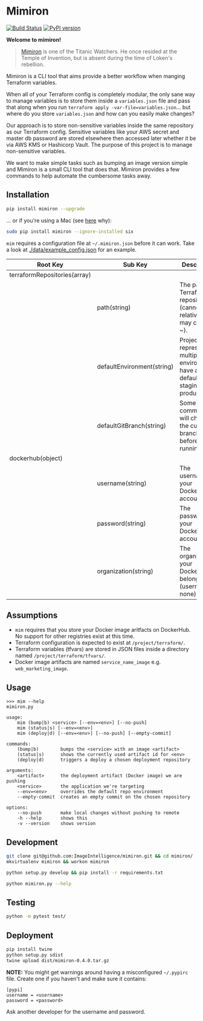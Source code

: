 # Mimiron

[![Build Status](https://travis-ci.org/ImageIntelligence/mimiron.svg?branch=master)](https://travis-ci.org/ImageIntelligence/mimiron)
[![PyPI version](https://badge.fury.io/py/mimiron.svg)](https://badge.fury.io/py/mimiron)

**Welcome to mimiron!**

> [Mimiron](http://www.wowhead.com/npc=33350/mimiron) is one of the Titanic Watchers. He once resided at the Temple of Invention, but is absent during the time of Loken's rebellion.

Mimiron is a CLI tool that aims provide a better workflow when manging Terraform variables.

When all of your Terraform config is completely modular, the only sane way to manage variables is to store them inside a `variables.json` file and pass that along when you run `terraform apply -var-file=variables.json`... but where do you store `variables.json` and how can you easily make changes?

Our approach is to store non-sensitive variables inside the same repository as our Terraform config. Sensitive variables like your AWS secret and master db password are stored elsewhere then accessed later whether it be via AWS KMS or Hashicorp Vault. The purpose of this project is to manage non-sensitive variables.

We want to make simple tasks such as bumping an image version simple and Mimiron is a small CLI tool that does that. Mimiron provides a few commands to help automate the cumbersome tasks away.

## Installation

```bash
pip install mimiron --upgrade
```

... or if you're using a Mac (see [here](https://github.com/pypa/pip/issues/3165) why):

```bash
sudo pip install mimiron --ignore-installed six
```

`mim` requires a configuration file at `~/.mimiron.json` before it can work. Take a look at [./data/example_config.json](./data/example_config.json) for an example.

| Root Key | Sub Key | Description
|-|-|-|
| terraformRepositories(array<object>) | | |
| | path(string) | The path to a Terraform repository (cannot be relative but may contain ~). |
| | defaultEnvironment(string) | Projects representing multiple environments have a default (e.g. staging, production). |
| | defaultGitBranch(string) | Some `mim` commands will check if the current branch is this before running. |
| dockerhub(object) | | |
| | username(string) | The username to your DockerHub account. |
| | password(string) | The password to your DockerHub account. |
| | organization(string) | The organization your DockerHub belongs to (username if none). |

## Assumptions

* `mim` requires that you store your Docker image aritfacts on DockerHub. No support for other registries exist at this time.
* Terraform configuration is expected to exist at `/project/terraform/`.
* Terraform variables (tfvars) are stored in JSON files inside a directory named `/project/terraform/tfvars/`.
* Docker image artifacts are named `service_name_image` e.g. `web_marketing_image`.

## Usage

```
>>> mim --help
mimiron.py

usage:
    mim (bump|b) <service> [--env=<env>] [--no-push]
    mim (status|s) [--env=<env>]
    mim (deploy|d) [--env=<env>] [--no-push] [--empty-commit]

commands:
    (bump|b)        bumps the <service> with an image <artifact>
    (status|s)      shows the currently used artifact id for <env>
    (deploy|d)      triggers a deploy a chosen deployment repository

arguments:
    <artifact>      the deployment artifact (Docker image) we are pushing
    <service>       the application we're targeting
    --env=<env>     overrides the default repo environment
    --empty-commit  creates an empty commit on the chosen repository

options:
    --no-push       make local changes without pushing to remote
    -h --help       shows this
    -v --version    shows version
```

## Development

```bash
git clone git@github.com:ImageIntelligence/mimiron.git && cd mimiron/
mkvirtualenv mimiron && workon mimiron

python setup.py develop && pip install -r requirements.txt

python mimiron.py --help
```

## Testing

```bash
python -m pytest test/
```

## Deployment

```bash
pip install twine
python setup.py sdist
twine upload dist/mimiron-0.4.0.tar.gz
```

**NOTE:** You might get warnings around having a misconfigured `~/.pypirc` file. Create one if you haven't and make sure it contains:

```
[pypi]
username = <username>
password = <password>
```

Ask another developer for the username and password.
